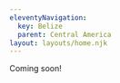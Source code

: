 ```yaml
---
eleventyNavigation:
  key: Belize
  parent: Central America
layout: layouts/home.njk
---
```


Coming soon!